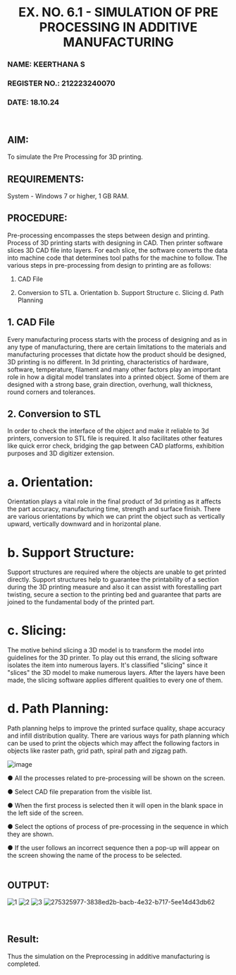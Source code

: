 <H1 ALIGN =CENTER>EX. NO. 6.1 - SIMULATION OF PRE PROCESSING IN ADDITIVE MANUFACTURING</H1>
<H3>NAME: KEERTHANA S</H3>
<H3>REGISTER NO.: 212223240070</H3>
<H3>DATE: 18.10.24</H3>
<br>

## AIM:
 To simulate the Pre Processing for 3D printing.
<br>

## REQUIREMENTS:
 System - Windows 7 or higher, 1 GB RAM.
<br>

## PROCEDURE:
 Pre-processing encompasses the steps between design and printing. Process of 3D printing starts with designing in CAD. Then printer software slices 3D CAD file into layers. For each slice, the software converts the data into machine code that determines tool paths for the machine to follow. The various steps in pre-processing from design to printing are as follows:

 1)	CAD File

 2)	Conversion to STL a. Orientation b. Support Structure c. Slicing d. Path Planning

## 1. CAD File
 Every manufacturing process starts with the process of designing and as in any type of manufacturing, there are certain limitations to the materials and manufacturing processes that dictate how the product should be designed, 3D printing is no different. In 3d printing, characteristics of hardware, software, temperature, filament and many other factors play an important role in how a digital model translates into a printed object. Some of them are designed with a strong base, grain direction, overhung, wall thickness, round corners and tolerances.

## 2. Conversion to STL
 In order to check the interface of the object and make it reliable to 3d printers, conversion to STL file is required. It also facilitates other features like quick error check, bridging the gap between CAD platforms, exhibition purposes and 3D digitizer extension.

# a. Orientation:
 Orientation plays a vital role in the final product of 3d printing as it affects the part accuracy, manufacturing time, strength and surface finish. There are various orientations by which we can print the object such as vertically upward, vertically downward and in horizontal plane.

 # b. Support Structure:
 Support structures are required where the objects are unable to get printed directly. Support structures help to guarantee the printability of a section during the 3D printing measure and also it can assist with forestalling part twisting, secure a section to the printing bed and guarantee that parts are joined to the fundamental body of the printed part.

# c. Slicing:
 The motive behind slicing a 3D model is to transform the model into guidelines for the 3D printer. To play out this errand, the slicing software isolates the item into numerous layers. It's classified "slicing" since it "slices" the 3D model to make numerous layers. After the layers have been made, the slicing software applies different qualities to every one of them.

# d. Path Planning:
 Path planning helps to improve the printed surface quality, shape accuracy and infill distribution quality. There are various ways for path planning which can be used to print the objects which may affect the following factors in objects like raster path, grid path, spiral path and zigzag path.

![image](https://github.com/Sellakumar1987/Ex.-No.-7---SIMULATION-OF-PRE--PROCESSING-IN-ADDITIVE-MANUFACTURING/assets/113594316/baef8515-67d7-4c96-accc-4ee88035c9e7)

●	All the processes related to pre-processing will be shown on the screen.

●	Select CAD file preparation from the visible list.

●	When the first process is selected then it will open in the blank space in the left side of the screen.

●	Select the options of process of pre-processing in the sequence in which they are shown.

●	If the user follows an incorrect sequence then a pop-up will appear on the screen showing the name of the process to be selected.
<br>
<br>

## OUTPUT:

![1](https://github.com/user-attachments/assets/78ec5de9-4f49-4a5e-b5b2-c6da095dc032)
![2](https://github.com/user-attachments/assets/11d1628f-aab9-4542-a24f-e79d5107f664)
![3](https://github.com/user-attachments/assets/6154ed9c-0628-46b6-b6a3-2e79bb40793a)
![275325977-3838ed2b-bacb-4e32-b717-5ee14d43db62](https://github.com/user-attachments/assets/48a291a7-c1de-49f0-94ca-7e2bbb53b8a8)
<br>
<br>
<br>

## Result: 
 Thus the simulation on the Preprocessing in additive manufacturing is completed.
